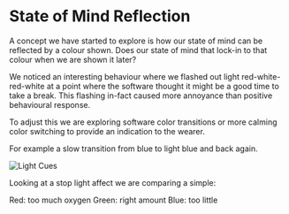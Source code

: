 # State of Mind Reflection

A concept we have started to explore is how our state of mind can be reflected by a colour shown. Does our state of mind that lock-in to that colour when we are shown it later?

We noticed an interesting behaviour where we flashed out light red-white-red-white at a point where the software thought it might be a good time to take a break. This flashing in-fact caused more annoyance than positive behavioural response. 

To adjust this we are exploring software color transitions or more calming color switching to provide an indication to the wearer. 

For example a slow transition from blue to light blue and back again. 

![Light Cues](https://cdn.shopify.com/s/files/1/0304/7905/7027/files/lightcues.png?v=1589633963)

Looking at a stop light affect we are comparing a simple:

Red: too much oxygen
Green: right amount
Blue: too little